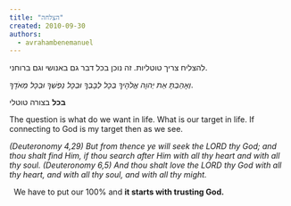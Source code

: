 ```yaml
---
title: "הצלחה"
created: 2010-09-30
authors: 
  - avrahambenemanuel
---
```

  
להצליח צריך טוטליות. זה נוכן בכל דבר גם באנושי וגם ברוחני.

_וְאָהַבְתָּ אֵת יְהוָה אֱלֹהֶיךָ בְּכָל לְבָבְךָ וּבְכָל נַפְשְׁךָ וּבְכָל מְאֹדֶךָ_.

**בכל** בצורה טוטלי

The question is what do we want in life. What is our target in life. If connecting to God is my target then as we see.

_(Deuteronomy 4,29) But from thence ye will seek the LORD thy God; and thou shalt find Him, if thou search after Him with all thy heart and with all thy soul. (Deuteronomy 6,5) And thou shalt love the LORD thy God with all thy heart, and with all thy soul, and with all thy might._

  We have to put our 100% and **it starts with trusting God.**